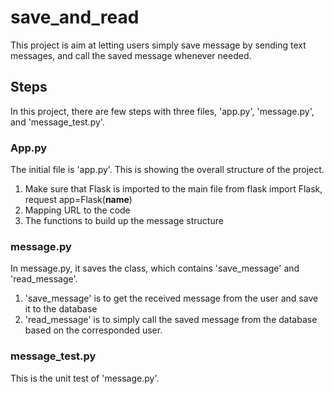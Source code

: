 # save_and_read
This project is aim at letting users simply save message by sending text messages, and call the saved message whenever needed. 

## Steps
In this project, there are few steps with three files, 'app.py', 'message.py', and 'message_test.py'. 

### App.py
The initial file is 'app.py'. This is showing the overall structure of the project. 
1. Make sure that Flask is imported to the main file from flask import Flask, request app=Flask(__name__)
2. Mapping URL to the code
3. The functions to build up the message structure

### message.py
In message.py, it saves the class, which contains 'save_message' and 'read_message'. 
1. 'save_message' is to get the received message from the user and save it to the database
2. 'read_message' is to simply call the saved message from the database based on the corresponded user.

### message_test.py
This is the unit test of 'message.py'. 



